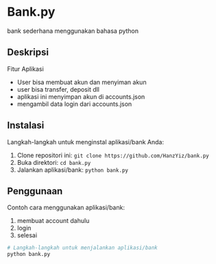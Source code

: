 # Bank.py

bank sederhana menggunakan bahasa python

## Deskripsi
  Fitur Aplikasi
  - User bisa membuat akun dan menyiman akun
  - user bisa transfer, deposit dll
  - aplikasi ini menyimpan akun di accounts.json
  - mengambil data login dari accounts.json

## Instalasi

Langkah-langkah untuk menginstal aplikasi/bank Anda:

1. Clone repositori ini: `git clone https://github.com/HanzYiz/bank.py`
2. Buka direktori: `cd bank.py`
3. Jalankan aplikasi/bank: `python bank.py`


## Penggunaan

Contoh cara menggunakan aplikasi/bank:
1. membuat account dahulu
2. login
3. selesai

```bash
# Langkah-langkah untuk menjalankan aplikasi/bank
python bank.py
